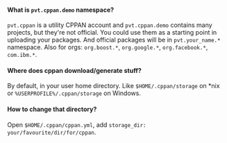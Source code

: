 #### What is `pvt.cppan.demo` namespace?

`pvt.cppan` is a utility CPPAN account and `pvt.cppan.demo` contains many projects, but they're not official. You could use them as a starting point in uploading your packages. And official packages will be in `pvt.your_name.*` namespace. Also for orgs: `org.boost.*`, `org.google.*`, `org.facebook.*`, `com.ibm.*`.

#### Where does cppan download/generate stuff?

By default, in your user home directory. Like `$HOME/.cppan/storage` on *nix or `%USERPROFILE%/.cppan/storage` on Windows.

#### How to change that directory?

Open `$HOME/.cppan/cppan.yml`, add `storage_dir: your/favourite/dir/for/cppan`.
